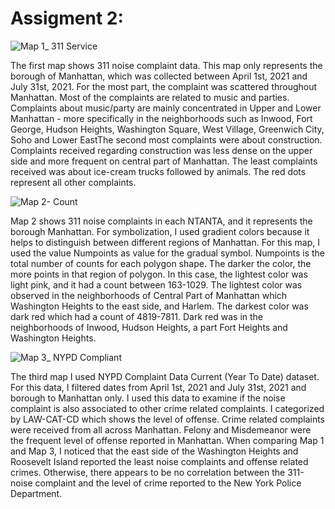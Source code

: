# Assigment 2:

![Map 1_ 311 Service](https://user-images.githubusercontent.com/78223690/138005758-a38d08f2-b7e5-4da1-a46e-ba6c4beea4c9.png)

The first map shows 311 noise complaint data. This map only represents the borough of Manhattan, which was collected between April 1st, 2021 and July 31st, 2021. For the most part, the complaint was scattered throughout Manhattan. Most of the complaints are related to music and parties. Complaints about music/party are mainly concentrated in Upper and Lower Manhattan - more specifically in the neighborhoods such as Inwood, Fort George, Hudson Heights, Washington Square, West Village, Greenwich City, Soho and Lower EastThe second most complaints were about construction. Complaints received regarding construction was less dense on the upper side and more frequent on central part of Manhattan. The least complaints received was about ice-cream trucks followed by animals. The red dots represent all other complaints.



![Map 2- Count](https://user-images.githubusercontent.com/78223690/138009266-15b8de76-da82-4600-aff3-14ca2f5ec2bb.png)

Map 2 shows 311 noise complaints in each NTANTA, and it represents the borough Manhattan. For symbolization, I used gradient colors because it helps to distinguish between different regions of Manhattan. For this map, I used the value Numpoints as value for the gradual symbol. Numpoints is the total number of counts for each polygon shape. The darker the color, the more points in that region of polygon. In this case, the lightest color was light pink, and it had a count between 163-1029. The lightest color was observed in the neighborhoods of Central Part of Manhattan which Washington Heights to the east side, and Harlem. The darkest color was dark red which had a count of 4819-7811. Dark red was in the neighborhoods of Inwood, Hudson Heights, a part Fort Heights and Washington Heights. 



![Map 3_ NYPD Compliant](https://user-images.githubusercontent.com/78223690/138005900-01ac00c2-26f6-4c44-a354-4485f9469ba8.png)

The third map I used NYPD Complaint Data Current (Year To Date) dataset. For this data, I filtered dates from April 1st, 2021 and July 31st, 2021 and borough to Manhattan only. I used this data to examine if the noise complaint is also associated to other crime related complaints. I categorized by LAW-CAT-CD which shows the level of offense. Crime related complaints were received from all across Manhattan. Felony and Misdemeanor were the frequent level of offense reported in Manhattan. When comparing Map 1 and Map 3, I noticed that the east side of the Washington Heights and Roosevelt Island reported the least noise complaints and offense related crimes. Otherwise, there appears to be no correlation between the 311-noise complaint and the level of crime reported to the New York Police Department.

